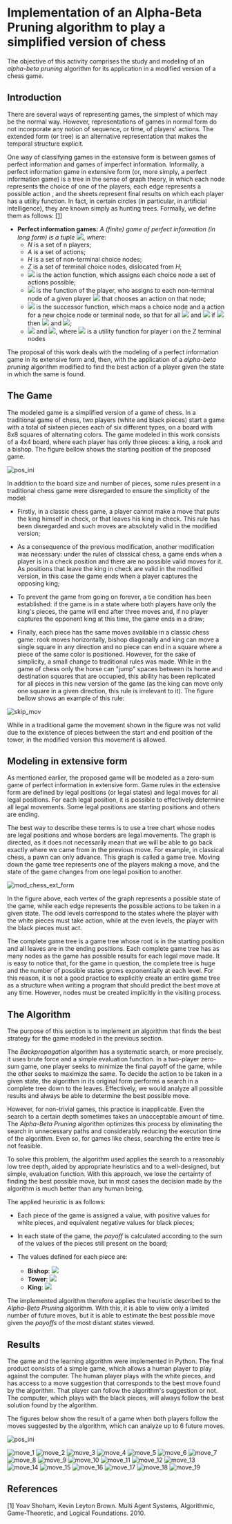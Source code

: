 # Implementation of an Alpha-Beta Pruning algorithm to play a simplified version of chess

The objective of this activity comprises the study and modeling of an *alpha-beta pruning* algorithm for its application in a modified version of a chess game.

## Introduction

There are several ways of representing games, the simplest of which may be the normal way. However, representations of games in normal form do not incorporate any notion of sequence, or time, of players' actions. The extended form (or tree) is an alternative representation that makes the temporal structure explicit.

One way of classifying games in the extensive form is between games of perfect information and games of imperfect information. Informally, a perfect information game in extensive form (or, more simply, a perfect information game) is a tree in the sense of graph theory, in which each node represents the choice of one of the players, each edge represents a possible action , and the sheets represent final results on which each player has a utility function. In fact, in certain circles (in particular, in artificial intelligence), they are known simply as hunting trees. Formally, we define them as follows: [[1]](#mas)

* **Perfect information games:** *A (finite) game of perfect information (in long form) is a tuple*
<img src="https://render.githubusercontent.com/render/math?math=G = (N, A, H, Z, \chi, \rho, \sigma, u)">, *where:*
	+ *N* is a set of n players;
	+ *A* is a set of actions;
	+ *H* is a set of non-terminal choice nodes;
	+ *Z* is a set of terminal choice nodes, dislocated from *H*;
	+ <img src = "https://render.githubusercontent.com/render/math?math=\chi: H \mapsto 2^A"> is the action function, which assigns each choice node a set of actions possible;
	+ <img src = "https://render.githubusercontent.com/render/math?math=\rho: H \mapsto N"> is the function of the player, who assigns to each non-terminal node of a given player <img src="https://render.githubusercontent.com/render/math?math=i\in N"> that chooses an action on that node;
	+ <img src = "https://render.githubusercontent.com/render/math?math=\sigma: H \times A \mapsto H \cup Z"> is the successor function, which maps a choice node and a action for a new choice node or terminal node, so that for all <img src = "https://render.githubusercontent.com/render/math?math=h_i,h_j\in H"> and <img src = "https://render.githubusercontent.com/render/math?math=a_i,a_j\in A"> if <img src = "https://render.githubusercontent.com/render/math?math=\sigma (h_i, a_i) = \sigma (h_j, a_j) "> then <img src =" https://render.githubusercontent.com/render/math?math=h_i=h_j "> and <img src =" https: //render.githubusercontent.com/render/math?math=a_i=a_j ">;
	+ <img src = "https://render.githubusercontent.com/render/math?math=h_i=h_j"> and <img src="https://render.githubusercontent.com/render/math?math=u=(u_1,\cdots,u_n)">, where <img src="https://render.githubusercontent.com/render/math?math=u_i:Z\mapsto R"> is a utility function for player i on the Z terminal nodes

The proposal of this work deals with the modeling of a perfect information game in its extensive form and, then, with the application of a *alpha-beta pruning* algorithm modified to find the best action of a player given the state in which the same is found.

## The Game

The modeled game is a simplified version of a game of chess. In a traditional game of chess, two players (white and black pieces) start a game with a total of sixteen pieces each of six different types, on a board with 8x8 squares of alternating colors. The game modeled in this work consists of a 4x4 board, where each player has only three pieces: a king, a rook and a bishop. The figure bellow shows the starting position of the proposed game.

![pos_ini](doc/imgs/pos_ini.png)

In addition to the board size and number of pieces, some rules present in a traditional chess game were disregarded to ensure the simplicity of the model:

* Firstly, in a classic chess game, a player cannot make a move that puts the king himself in check, or that leaves his king in check. This rule has been disregarded and such moves are absolutely valid in the modified version;

* As a consequence of the previous modification, another modification was necessary: ​​under the rules of classical chess, a game ends when a player is in a check position and there are no possible valid moves for it. As positions that leave the king in check are valid in the modified version, in this case the game ends when a player captures the opposing king;

* To prevent the game from going on forever, a tie condition has been established: if the game is in a state where both players have only the king's pieces, the game will end after three moves and, if no player captures the opponent king at this time, the game ends in a draw;

* Finally, each piece has the same moves available in a classic chess game: rook moves horizontally, bishop diagonally and king can move a single square in any direction and no piece can end in a square where a piece of the same color is positioned. However, for the sake of simplicity, a small change to traditional rules was made. While in the game of chess only the horse can "jump" spaces between its home and destination squares that are occupied, this ability has been replicated for all pieces in this new version of the game (as the king can move only one square in a given direction, this rule is irrelevant to it). The figure bellow shows an example of this rule:

![skip_mov](doc/imgs/skip_mov.png)

While in a traditional game the movement shown in the figure was not valid due to the existence of pieces between the start and end position of the tower, in the modified version this movement is allowed.

## Modeling in extensive form

As mentioned earlier, the proposed game will be modeled as a zero-sum game of perfect information in extensive form. Game rules in the extensive form are defined by legal positions (or legal states) and legal moves for all legal positions. For each legal position, it is possible to effectively determine all legal movements. Some legal positions are starting positions and others are ending.

The best way to describe these terms is to use a tree chart whose nodes are legal positions and whose borders are legal movements. The graph is directed, as it does not necessarily mean that we will be able to go back exactly where we came from in the previous move. For example, in classical chess, a pawn can only advance. This graph is called a game tree. Moving down the game tree represents one of the players making a move, and the state of the game changes from one legal position to another.

![mod_chess_ext_form](doc/imgs/mod_chess_ext_form.png)

In the figure above, each vertex of the graph represents a possible state of the game, while each edge represents the possible actions to be taken in a given state. The odd levels correspond to the states where the player with the white pieces must take action, while at the even levels, the player with the black pieces must act.

The complete game tree is a game tree whose root is in the starting position and all leaves are in the ending positions. Each complete game tree has as many nodes as the game has possible results for each legal move made. It is easy to notice that, for the game in question, the complete tree is huge and the number of possible states grows exponentially at each level. For this reason, it is not a good practice to explicitly create an entire game tree as a structure when writing a program that should predict the best move at any time. However, nodes must be created implicitly in the visiting process.

## The Algorithm

The purpose of this section is to implement an algorithm that finds the best strategy for the game modeled in the previous section.

The *Backpropagation* algorithm has a systematic search, or more precisely, it uses brute force and a simple evaluation function. In a two-player zero-sum game, one player seeks to minimize the final payoff of the game, while the other seeks to maximize the same. To decide the action to be taken in a given state, the algorithm in its original form performs a search in a complete tree down to the leaves. Effectively, we would analyze all possible results and always be able to determine the best possible move.

However, for non-trivial games, this practice is inapplicable. Even the search to a certain depth sometimes takes an unacceptable amount of time. The *Alpha-Beta Pruning* algorithm optimizes this process by eliminating the search in unnecessary paths and considerably reducing the execution time of the algorithm. Even so, for games like chess, searching the entire tree is not feasible.

To solve this problem, the algorithm used applies the search to a reasonably low tree depth, aided by appropriate heuristics and to a well-designed, but simple, evaluation function. With this approach, we lose the certainty of finding the best possible move, but in most cases the decision made by the algorithm is much better than any human being.

The applied heuristic is as follows:

* Each piece of the game is assigned a value, with positive values for white pieces, and equivalent negative values for black pieces;
* In each state of the game, the *payoff* is calculated according to the sum of the values of the pieces still present on the board;
* The values defined for each piece are:

	+ **Bishop**: <img src = "https://render.githubusercontent.com/render/math?math=\pm\ 3">
	+ **Tower**: <img src = "https://render.githubusercontent.com/render/math?math=\pm\ 5">
	+ **King**: <img src = "https://render.githubusercontent.com/render/math?math=\pm\ 10000">

The implemented algorithm therefore applies the heuristic described to the *Alpha-Beta Pruning* algorithm. With this, it is able to view only a limited number of future moves, but it is able to estimate the best possible move given the *payoffs* of the most distant states viewed.

## Results

The game and the learning algorithm were implemented in Python. The final product consists of a simple game, which allows a human player to play against the computer. The human player plays with the white pieces, and has access to a move suggestion that corresponds to the best move found by the algorithm. That player can follow the algorithm's suggestion or not. The computer, which plays with the black pieces, will always follow the best solution found by the algorithm.

The figures below show the result of a game when both players follow the moves suggested by the algorithm, which can analyze up to 6 future moves.

![pos_ini](doc/imgs/pos_ini.png)

![move_1](doc/imgs/move_1.png)
![move_2](doc/imgs/move_2.png)
![move_3](doc/imgs/move_3.png)
![move_4](doc/imgs/move_4.png)
![move_5](doc/imgs/move_5.png)
![move_6](doc/imgs/move_6.png)
![move_7](doc/imgs/move_7.png)
![move_8](doc/imgs/move_8.png)
![move_9](doc/imgs/move_9.png)
![move_10](doc/imgs/move_10.png)
![move_11](doc/imgs/move_11.png)
![move_12](doc/imgs/move_12.png)
![move_13](doc/imgs/move_13.png)
![move_14](doc/imgs/move_14.png)
![move_15](doc/imgs/move_15.png)
![move_16](doc/imgs/move_16.png)
![move_17](doc/imgs/move_17.png)
![move_18](doc/imgs/move_18.png)
![move_19](doc/imgs/move_19.png)



## References
<a id="mas">[1]</a> 
Yoav Shoham, Kevin Leyton Brown. 
Multi Agent Systems, 
Algorithmic, Game-Theoretic, and Logical Foundations. 2010.